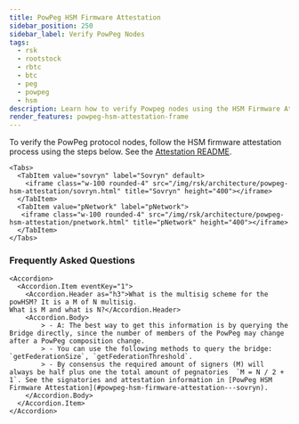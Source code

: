 ```yaml
---
title: PowPeg HSM Firmware Attestation
sidebar_position: 250
sidebar_label: Verify PowPeg Nodes
tags:
  - rsk
  - rootstock
  - rbtc
  - btc
  - peg
  - powpeg
  - hsm
description: Learn how to verify Powpeg nodes using the HSM Firmware Attestation.
render_features: powpeg-hsm-attestation-frame
---
```


To verify the PowPeg protocol  nodes, follow the HSM firmware attestation process using the steps below. See the [Attestation README](https://github.com/rsksmart/rsk-powhsm/blob/2.3.5/docs/attestation.md).

```mdx-code-block
<Tabs>
  <TabItem value="sovryn" label="Sovryn" default>
    <iframe class="w-100 rounded-4" src="/img/rsk/architecture/powpeg-hsm-attestation/sovryn.html" title="Sovryn" height="400"></iframe>
  </TabItem>
  <TabItem value="pNetwork" label="pNetwork">
   <iframe class="w-100 rounded-4" src="/img/rsk/architecture/powpeg-hsm-attestation/pnetwork.html" title="pNetwork" height="400"></iframe>
  </TabItem>
</Tabs>
```

### Frequently Asked Questions

```mdx-code-block
<Accordion>
  <Accordion.Item eventKey="1">
    <Accordion.Header as="h3">What is the multisig scheme for the powHSM? It is a M of N multisig.
What is M and what is N?</Accordion.Header>
    <Accordion.Body>
        > - A: The best way to get this information is by querying the Bridge directly, since the number of members of the PowPeg may change after a PowPeg composition change.
        > - You can use the following methods to query the bridge: `getFederationSize`, `getFederationThreshold`.
        > - By consensus the required amount of signers (M) will always be half plus one the total amount of pegnatories  `M = N / 2 + 1`. See the signatories and attestation information in [PowPeg HSM Firmware Attestation](#powpeg-hsm-firmware-attestation---sovryn).
    </Accordion.Body>
  </Accordion.Item>
</Accordion>
```
